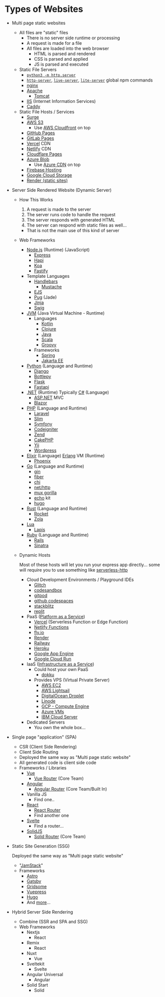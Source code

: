 # Types of Websites

- Multi page static websites
  - All files are "static" files
    - There is no server side runtime or processing
    - A request is made for a file
    - All files are loaded into the web browser
      - HTML is parsed and rendered
      - CSS is parsed and applied
      - JS is parsed and executed
  - Static File Servers
    - [`python3 -m http.server`](https://docs.python.org/3/library/http.server.html)
    - [`http-server`](https://www.npmjs.com/package/http-server), [`live-server`](https://www.npmjs.com/package/live-server), [`lite-server`](https://www.npmjs.com/package/lite-server) global npm commands
    - [nginx](https://www.nginx.com/)
    - [Apache](https://httpd.apache.org/)
      - [Tomcat](https://tomcat.apache.org/)
    - [IIS](https://www.iis.net/) (Internet Information Services)
    - [Caddy](https://caddyserver.com/)
  - Static File Hosts / Services
    - [Surge](https://surge.sh/)
    - [AWS S3](https://aws.amazon.com/s3/)
      - Use [AWS Cloudfront](https://aws.amazon.com/cloudfront/) on top
    - [GitHub Pages](https://pages.github.com/)
    - [GitLab Pages](https://docs.gitlab.com/ee/user/project/pages/)
    - [Vercel](https://vercel.com/) CDN
    - [Netlify](https://www.netlify.com/) CDN
    - [Cloudflare Pages](https://pages.cloudflare.com/)
    - [Azure Blob](https://azure.microsoft.com/products/storage/blobs/)
      - Use [Azure CDN](https://azure.microsoft.com/products/cdn/) on top
    - [Firebase Hosting](https://firebase.google.com/docs/hosting)
    - [Google Cloud Storage](https://cloud.google.com/storage/docs/hosting-static-website)
    - [Render (static sites)](https://render.com/docs/static-sites)
- Server Side Rendered Website (Dynamic Server)

  - How This Works
    1. A request is made to the server
    1. The server runs code to handle the request
    1. The server responds with generated HTML
    1. The server can respond with static files as well...
    - That is not the main use of this kind of server
  - Web Frameworks
    - [Node.js](https://nodejs.org/) (Runtime) (JavaScript)
      - [Express](https://expressjs.com/)
      - [Hapi](https://hapi.dev/)
      - [Koa](https://koajs.com/)
      - [Fastify](https://www.fastify.io/)
    - Template Languages
      - [Handlebars](https://handlebarsjs.com/)
        - [Mustache](https://mustache.github.io/)
      - [EJS](https://ejs.co/)
      - [Pug](https://pugjs.org/) (Jade)
      - [Jinja](https://jinja.palletsprojects.com/)
      - [Swig](https://node-swig.github.io/swig-templates/)
    - [JVM](https://en.wikipedia.org/wiki/Java_virtual_machine) (Java Virtual Machine - Runtime)
      - Languages
        - [Kotlin](https://kotlinlang.org/)
        - [Clojure](https://clojure.org/)
        - [Java](https://dev.java/)
        - [Scala](https://www.scala-lang.org/)
        - [Groovy](https://groovy-lang.org/)
      - Frameworks
        - [Spring](https://spring.io/)
        - [Jakarta EE](https://jakarta.ee/)
    - [Python](https://www.python.org/) (Language and Runtime)
      - [Django](https://www.djangoproject.com/)
      - [Bottlepy](https://bottlepy.org/)
      - [Flask](https://flask.palletsprojects.com/)
      - [Fastapi](https://fastapi.tiangolo.com/)
    - [.NET](https://dotnet.microsoft.com/) (Runtime) Typically [C#](https://learn.microsoft.com/dotnet/csharp/) (Language)
      - [ASP.NET](https://asp.net/) MVC
      - [Blazor](https://dotnet.microsoft.com/apps/aspnet/web-apps/blazor)
    - [PHP](https://www.php.net/) (Language and Runtime)
      - [Laravel](https://laravel.com/)
      - [Slim](https://www.slimframework.com/)
      - [Symfony](https://symfony.com/)
      - [Codeigniter](https://www.codeigniter.com/)
      - [Zend](https://www.zend.com/)
      - [CakePHP](https://cakephp.org/)
      - [Yii](https://www.yiiframework.com/)
      - [Wordpress](https://wordpress.com/)
    - [Elixir](https://elixir-lang.org/) (Language) [Erlang](https://www.erlang.org/) VM (Runtime)
      - [Phoenix](https://www.phoenixframework.org/)
    - [Go](https://go.dev/) (Language and Runtime)
      - [gin](https://gin-gonic.com/)
      - [fiber](https://gofiber.io/)
      - [chi](https://go-chi.io/)
      - [net/http](https://pkg.go.dev/net/http)
      - [mux gorilla](https://pkg.go.dev/github.com/gorilla/mux)
      - [echo](https://echo.labstack.com/) kit
      - [hugo](https://gohugo.io/)
    - [Rust](https://www.rust-lang.org/) (Language and Runtime)
      - [Rocket](https://rocket.rs/)
      - [Zola](https://www.getzola.org/)
    - [Lua](https://www.lua.org/)
      - [Lapis](https://leafo.net/lapis/)
    - [Ruby](https://www.ruby-lang.org/) (Language and Runtime)
      - [Rails](https://rubyonrails.org/)
      - [Sinatra](https://sinatrarb.com/)
  - Dynamic Hosts

    Most of these hosts will let you run your express app directly... some will require you to use something like [serverless-http](https://www.npmjs.com/package/serverless-http)

    - Cloud Development Environments / Playground IDEs
      - [Glitch](https://glitch.com/)
      - [codesandbox](https://codesandbox.io/)
      - [gitpod](https://www.gitpod.io/)
      - [github codespaces](https://github.com/features/codespaces)
      - [stackblitz](https://stackblitz.com/)
      - [replit](https://replit.com/)
    - PaaS ([Platform as a Service](https://en.wikipedia.org/wiki/Platform_as_a_service))
      - [Vercel](https://vercel.com/) (Serverless Function or Edge Function)
      - [Netlify Functions](https://www.netlify.com/products/functions/)
      - [fly.io](https://fly.io/)
      - [Render](https://render.com/)
      - [Railway](https://railway.app/)
      - [Heroku](https://www.heroku.com/)
      - [Google App Engine](https://cloud.google.com/appengine)
      - [Google Cloud Run](https://cloud.google.com/run)
    - IaaS ([Infrastructure as a Service](https://en.wikipedia.org/wiki/Infrastructure_as_a_service))
      - Could host your own PaaS
        - [dokku](https://dokku.com/)
      - Provides VPS (Virtual Private Server)
        - [AWS EC2](https://aws.amazon.com/ec2/)
        - [AWS Lightsail](https://aws.amazon.com/lightsail/)
        - [DigitalOcean Droplet](https://www.digitalocean.com/products/droplets)
        - [Linode](https://www.linode.com/)
        - [GCP - Compute Engine](https://cloud.google.com/compute)
        - [Azure VMs](https://azure.microsoft.com/products/virtual-machines/)
        - [IBM Cloud Server](https://www.ibm.com/cloud/virtual-servers)
    - Dedicated Servers
      - You own the whole box...

- Single page "application" (SPA)
  - CSR (Client Side Rendering)
  - Client Side Routing
  - Deployed the same way as "Multi page static website"
  - All generated code is client side code
  - Frameworks / Libraries
    - [Vue](https://vuejs.org/)
      - [Vue Router](https://router.vuejs.org/) (Core Team)
    - [Angular](https://angular.io/)
      - [Angular Router](https://angular.io/guide/router) (Core Team/Built In)
    - Vanilla JS
      - Find one..
    - [React](https://reactjs.org/)
      - [React Router](https://reactrouter.com/)
      - Find another one
    - [Svelte](https://svelte.dev/)
      - Find a router...
    - [SolidJS](https://www.solidjs.com/)
      - [Solid Router](https://github.com/solidjs/solid-router) (Core Team)
- Static Site Generation (SSG)

  Deployed the same way as "Multi page static website"

  - "[JamStack](https://jamstack.org/)"
  - Frameworks
    - [Astro](https://astro.build/)
    - [Gatsby](https://www.gatsbyjs.com/)
    - [Gridsome](https://gridsome.org/)
    - [Vuepress](https://vuepress.vuejs.org/)
    - [Hugo](https://gohugo.io/)
    - And [more](https://jamstack.org/generators/)...

- Hybrid Server Side Rendering
  - Combine (SSR and SPA and SSG)
  - Web Frameworks
    - Nextjs
      - React
    - Remix
      - React
    - Nuxt
      - Vue
    - Sveltekit
      - Svelte
    - Angular Universal
      - Angular
    - Solid Start
      - Solid
